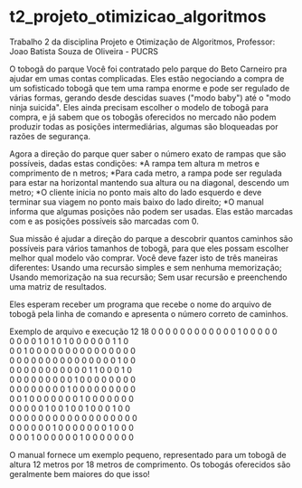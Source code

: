 # t2_projeto_otimizicao_algoritmos
Trabalho 2 da disciplina Projeto e Otimização de Algoritmos, Professor: Joao Batista Souza de Oliveira - PUCRS

O tobogã do parque
Você foi contratado pelo parque do Beto Carneiro pra ajudar em umas contas complicadas. Eles estão negociando a compra de um sofisticado tobogã que tem uma rampa enorme e pode ser regulado de várias formas, gerando desde descidas suaves ("modo baby") até o "modo ninja suicida".
Eles ainda precisam escolher o modelo de tobogã para compra, e já sabem que os tobogãs oferecidos no mercado não podem produzir todas as posições intermediárias, algumas são bloqueadas por razões de segurança.

Agora a direção do parque quer saber o número exato de rampas que são possíveis, dadas estas condições:
*A rampa tem altura m metros e comprimento de n metros;
*Para cada metro, a rampa pode ser regulada para estar na horizontal mantendo sua altura ou na diagonal, descendo um metro;
*O cliente inicia no ponto mais alto do lado esquerdo e deve terminar sua viagem no ponto mais baixo do lado direito;
*O manual informa que algumas posições não podem ser usadas. Elas estão marcadas com e as posições possíveis são marcadas com 0.

Sua missão é ajudar a direção do parque a descobrir quantos caminhos são possíveis para vários tamanhos de tobogã, para que eles possam escolher melhor qual modelo vão comprar. 
Você deve fazer isto de três maneiras diferentes:
Usando uma recursão simples e sem nenhuma memorização;
Usando memorização na sua recursão;
Sem usar recursão e preenchendo uma matriz de resultados.

Eles esperam receber um programa que recebe o nome do arquivo de tobogã pela linha de comando
e apresenta o número correto de caminhos.

Exemplo de arquivo e execução
12 18
0 0 0 0 0 0 0 0 0 0 0 0 1 0 0 0 0 0  
0 0 0 0 1 0 1 0 1 0 0 0 0 0 0 1 1 0  
0 0 1 0 0 0 0 0 0 0 0 0 0 0 0 0 0 0  
0 0 0 0 0 0 0 0 0 0 0 0 0 0 0 1 0 0  
0 0 0 0 0 0 0 0 0 0 0 1 1 0 0 0 1 0  
0 0 0 0 0 0 0 0 0 1 0 0 0 0 0 0 0 0  
0 0 0 0 0 0 0 0 1 0 0 0 0 0 0 0 0 0  
0 0 1 0 0 0 0 0 0 0 1 0 0 0 0 0 0 0  
0 0 0 0 0 1 0 0 1 0 0 1 0 0 0 1 0 0  
0 0 0 0 0 0 0 0 0 0 0 0 0 0 0 0 0 0  
0 0 0 0 0 0 1 0 0 0 0 0 0 0 1 0 0 0  
0 0 0 1 0 0 0 0 0 0 1 0 0 0 0 0 0 0  

O manual fornece um exemplo pequeno, representado para um tobogã de altura 12 metros por 18 metros de comprimento. Os tobogás oferecidos são geralmente bem maiores do que isso!
